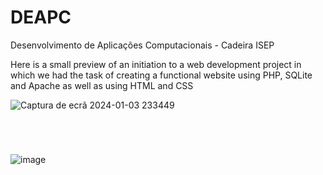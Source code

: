 # DEAPC
Desenvolvimento de Aplicações Computacionais - Cadeira ISEP

Here is a small preview of an initiation to a web development project in which we had the task of creating a functional website using PHP, SQLite and Apache as well as using HTML and CSS

![Captura de ecrã 2024-01-03 233449](https://github.com/PSGui/DEAPC/assets/112776024/c17b45f6-b753-4179-9a4e-bedde48279e8)

#
<br />

![image](https://github.com/PSGui/DEAPC/assets/112776024/e9becd24-999c-4f0f-b10d-826e5dbf6645)

